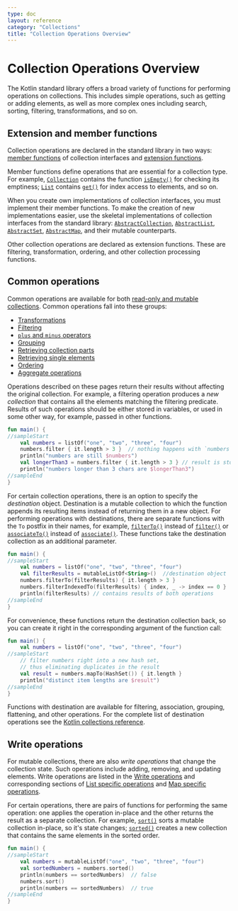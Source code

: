 ```yaml
---
type: doc
layout: reference
category: "Collections"
title: "Collection Operations Overview"
---
```


# Collection Operations Overview

The Kotlin standard library offers a broad variety of functions for performing operations on collections. This includes simple operations, such as getting or adding elements, as well as more complex ones including search, sorting, filtering, transformations, and so on.  

## Extension and member functions

Collection operations are declared in the standard library in two ways: [member functions](classes.html#class-members) of collection interfaces and [extension functions](extensions.html#extension-functions). 

Member functions define operations that are essential for a collection type. For example, [`Collection`](https://kotlinlang.org/api/latest/jvm/stdlib/kotlin.collections/-collection/index.html) contains the function [`isEmpty()`](https://kotlinlang.org/api/latest/jvm/stdlib/kotlin.collections/-collection/is-empty.html) for checking its emptiness; [`List`](https://kotlinlang.org/api/latest/jvm/stdlib/kotlin.collections/-list/index.html) contains [`get()`](https://kotlinlang.org/api/latest/jvm/stdlib/kotlin.collections/-list/get.html) for index access to elements, and so on.

When you create own implementations of collection interfaces, you must implement their member functions.
To make the creation of new implementations easier, use the skeletal implementations of collection interfaces from the standard library: [`AbstractCollection`](https://kotlinlang.org/api/latest/jvm/stdlib/kotlin.collections/-abstract-collection/index.html), [`AbstractList`](https://kotlinlang.org/api/latest/jvm/stdlib/kotlin.collections/-abstract-list/index.html), [`AbstractSet`](https://kotlinlang.org/api/latest/jvm/stdlib/kotlin.collections/-abstract-set/index.html), [`AbstractMap`](https://kotlinlang.org/api/latest/jvm/stdlib/kotlin.collections/-abstract-map/index.html), and their mutable counterparts.

Other collection operations are declared as extension functions. These are filtering, transformation, ordering, and other collection processing functions. 

## Common operations

Common operations are available for both [read-only and mutable collections](collections-overview.html#collection-types). Common operations fall into these groups:

* [Transformations](collection-transformations.html)
* [Filtering](collection-filtering.html)
* [`plus` and `minus` operators](collection-plus-minus.html)
* [Grouping](collection-grouping.html)
* [Retrieving collection parts](collection-parts.html)
* [Retrieving single elements](collection-elements.html)
* [Ordering](collection-ordering.html)
* [Aggregate operations](collection-aggregate.html)

Operations described on these pages return their results without affecting the original collection. For example, a filtering operation produces a _new collection_ that contains all the elements matching the filtering predicate.
Results of such operations should be either stored in variables, or used in some other way, for example, passed in other functions.



```kotlin
fun main() {
//sampleStart
    val numbers = listOf("one", "two", "three", "four")  
    numbers.filter { it.length > 3 }  // nothing happens with `numbers`, result is lost
    println("numbers are still $numbers")
    val longerThan3 = numbers.filter { it.length > 3 } // result is stored in `longerThan3`
    println("numbers longer than 3 chars are $longerThan3")
//sampleEnd
}

```


For certain collection operations, there is an option to specify the _destination_ object.
Destination is a mutable collection to which the function appends its resulting items instead of returning them in a new object.
For performing operations with destinations, there are separate functions with the `To` postfix in their names, for example, [`filterTo()`](https://kotlinlang.org/api/latest/jvm/stdlib/kotlin.collections/filter-to.html) instead of [`filter()`](https://kotlinlang.org/api/latest/jvm/stdlib/kotlin.collections/filter.html)  or [`associateTo()`](https://kotlinlang.org/api/latest/jvm/stdlib/kotlin.collections/associate-to.html) instead of [`associate()`](https://kotlinlang.org/api/latest/jvm/stdlib/kotlin.collections/associate.html).
These functions take the destination collection as an additional parameter.



```kotlin
fun main() {
//sampleStart
    val numbers = listOf("one", "two", "three", "four")
    val filterResults = mutableListOf<String>()  //destination object
    numbers.filterTo(filterResults) { it.length > 3 }
    numbers.filterIndexedTo(filterResults) { index, _ -> index == 0 }
    println(filterResults) // contains results of both operations
//sampleEnd
}
```


For convenience, these functions return the destination collection back, so you can create it right in the corresponding argument of the function call:



```kotlin
fun main() {
    val numbers = listOf("one", "two", "three", "four")
//sampleStart
    // filter numbers right into a new hash set, 
    // thus eliminating duplicates in the result
    val result = numbers.mapTo(HashSet()) { it.length }
    println("distinct item lengths are $result")
//sampleEnd
}
```


Functions with destination are available for filtering, association, grouping, flattening, and other operations. For the complete list of destination operations see the [Kotlin collections reference](https://kotlinlang.org/api/latest/jvm/stdlib/kotlin.collections/index.html).

## Write operations

For mutable collections, there are also _write operations_ that change the collection state. Such operations include adding, removing, and updating elements. Write operations are listed in the [Write operations](collection-write.html) and corresponding sections of [List specific operations](list-operations.html#list-write-operations) and [Map specific operations](map-operations.html#map-write-operations).

For certain operations, there are pairs of functions for performing the same operation: one applies the operation in-place and the other returns the result as a separate collection.
For example, [`sort()`](https://kotlinlang.org/api/latest/jvm/stdlib/kotlin.collections/sort.html) sorts a mutable collection in-place, so it's state changes; [`sorted()`](https://kotlinlang.org/api/latest/jvm/stdlib/kotlin.collections/sorted.html) creates a new collection that contains the same elements in the sorted order.



```kotlin
fun main() {
//sampleStart
    val numbers = mutableListOf("one", "two", "three", "four")
    val sortedNumbers = numbers.sorted()
    println(numbers == sortedNumbers)  // false
    numbers.sort()
    println(numbers == sortedNumbers)  // true
//sampleEnd
}
```



